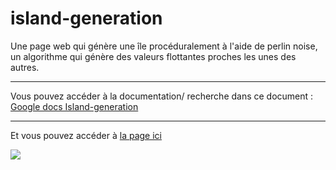 # island-generation
Une page web qui génère une île procéduralement à l'aide de perlin noise, un algorithme qui génère des valeurs flottantes proches les unes des autres.

---

Vous pouvez accéder à la documentation/ recherche dans ce document : [Google docs Island-generation](https://docs.google.com/document/d/1YdQ-lxDNCfr-hGei1hjtA-o-nB7q-PXqsy5XZO0hjpM/edit?usp=sharing)

---

Et vous pouvez accéder à [la page ici](https://island-generation.vercel.app/)

![](https://media.discordapp.net/attachments/501439957231992843/1098031801630466189/image.png)
